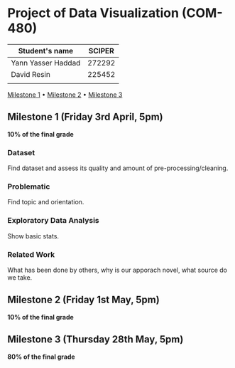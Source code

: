 # Project of Data Visualization (COM-480)

| Student's name | SCIPER |
| -------------- | ------ |
| Yann Yasser Haddad | 272292 |
| David Resin | 225452 |
| | |

[Milestone 1](#milestone-1-friday-3rd-april-5pm) • [Milestone 2](#milestone-2-friday-1st-may-5pm) • [Milestone 3](#milestone-3-thursday-28th-may-5pm)

## Milestone 1 (Friday 3rd April, 5pm)

**10% of the final grade**

### Dataset
Find dataset and assess its quality and amount of pre-processing/cleaning.

### Problematic
Find topic and orientation.

### Exploratory Data Analysis
Show basic stats.

### Related Work
What has been done by others, why is our apporach novel, what source do we take.

## Milestone 2 (Friday 1st May, 5pm)

**10% of the final grade**




## Milestone 3 (Thursday 28th May, 5pm)

**80% of the final grade**

